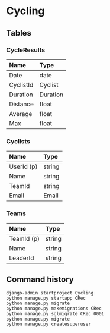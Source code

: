# Cycling

## Tables

### CycleResults

| Name      | Type     |
| :-------- | :------- |
| Date      | date     |
| CyclistId | Cyclist  |
| Duration  | Duration |
| Distance  | float    |
| Average   | float    |
| Max       | float    |

### Cyclists

| Name       | Type   |
| :--------- | :----- |
| UserId (p) | string |
| Name       | string |
| TeamId     | string |
| Email      | Email  |

### Teams

| Name       | Type   |
| :--------- | :----- |
| TeamId (p) | string |
| Name       | string |
| LeaderId   | string |

## Command history

    django-admin startproject Cycling
    python manage.py startapp CRec
    python manage.py migrate
    python manage.py makemigrations CRec
    python manage.py sqlmigrate CRec 0001
    python manage.py migrate
    python manage.py createsuperuser
